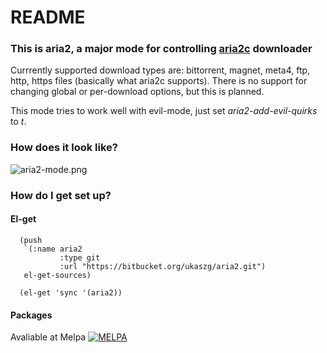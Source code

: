 # README                                                                                                                    
### This is aria2, a major mode for controlling [aria2c](http://aria2.sourceforge.net/) downloader ###
Currrently supported download types are: bittorrent, magnet, meta4, ftp, http, https files (basically what aria2c supports).
There is no support for changing global or per-download options, but this is planned.

This mode tries to work well with evil-mode, just set *aria2-add-evil-quirks* to *t*.

### How does it look like? ###
![aria2-mode.png](https://bitbucket.org/repo/enngMR/images/3703075290-aria2-mode.png)

### How do I get set up? ###

#### El-get ####

```emacs-lisp
  (push
   `(:name aria2
           :type git
           :url "https://bitbucket.org/ukaszg/aria2.git")
   el-get-sources)

  (el-get 'sync '(aria2))
```

#### Packages ####
Avaliable at Melpa [![MELPA](http://melpa.org/packages/aria2-badge.svg)](http://melpa.org/#/aria2)